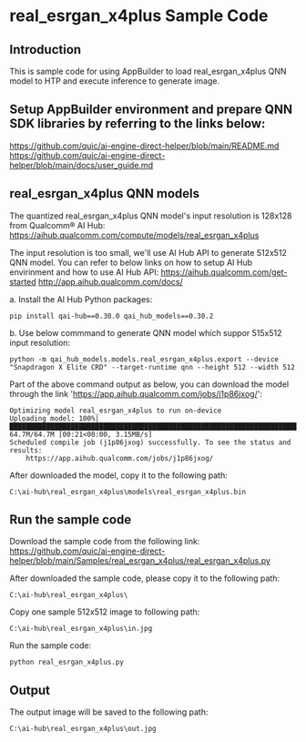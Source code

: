 # real_esrgan_x4plus Sample Code

## Introduction
This is sample code for using AppBuilder to load real_esrgan_x4plus QNN model to HTP and execute inference to generate image. 

## Setup AppBuilder environment and prepare QNN SDK libraries by referring to the links below: 
https://github.com/quic/ai-engine-direct-helper/blob/main/README.md <br>
https://github.com/quic/ai-engine-direct-helper/blob/main/docs/user_guide.md

## real_esrgan_x4plus QNN models
The quantized real_esrgan_x4plus QNN model's input resolution is 128x128 from Qualcomm® AI Hub:
https://aihub.qualcomm.com/compute/models/real_esrgan_x4plus

The input resolution is too small, we'll use AI Hub API to generate 512x512 QNN model.
You can refer to below links on how to setup AI Hub envirinment and how to use AI Hub API:
https://aihub.qualcomm.com/get-started
http://app.aihub.qualcomm.com/docs/

a. Install the AI Hub Python packages:
```
pip install qai-hub==0.30.0 qai_hub_models==0.30.2
```

b. Use below commmand to generate QNN model which suppor 515x512 input resolution:
```
python -m qai_hub_models.models.real_esrgan_x4plus.export --device "Snapdragon X Elite CRD" --target-runtime qnn --height 512 --width 512
```

Part of the above command output as below, you can download the model through the link 'https://app.aihub.qualcomm.com/jobs/j1p86jxog/':
```
Optimizing model real_esrgan_x4plus to run on-device
Uploading model: 100%|█████████████████████████████████████████████████████████████████████████████████████████████████████████████████████████████████████████████████████| 64.7M/64.7M [00:21<00:00, 3.15MB/s]
Scheduled compile job (j1p86jxog) successfully. To see the status and results:
    https://app.aihub.qualcomm.com/jobs/j1p86jxog/
```
After downloaded the model, copy it to the following path:
```
C:\ai-hub\real_esrgan_x4plus\models\real_esrgan_x4plus.bin
```

## Run the sample code
Download the sample code from the following link:
https://github.com/quic/ai-engine-direct-helper/blob/main/Samples/real_esrgan_x4plus/real_esrgan_x4plus.py

After downloaded the sample code, please copy it to the following path:
```
C:\ai-hub\real_esrgan_x4plus\
```

Copy one sample 512x512 image to following path:
```
C:\ai-hub\real_esrgan_x4plus\in.jpg
```

Run the sample code:
```
python real_esrgan_x4plus.py
```

## Output
The output image will be saved to the following path:
```
C:\ai-hub\real_esrgan_x4plus\out.jpg
```
